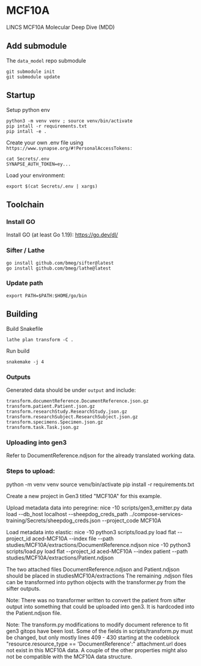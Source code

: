 
# MCF10A
LINCS MCF10A Molecular Deep Dive (MDD)

## Add submodule
The `data_model` repo submodule
```
git submodule init
git submodule update
```

## Startup

Setup python env
```
python3 -m venv venv ; source venv/bin/activate
pip intall -r requirements.txt
pip intall -e .
```


Create your own .env file using `https://www.synapse.org/#!PersonalAccessTokens:`

```
cat Secrets/.env
SYNAPSE_AUTH_TOKEN=ey...
```

Load your environment:

```
export $(cat Secrets/.env | xargs)
```

## Toolchain

### Install GO
Install GO (at least Go 1.19): https://go.dev/dl/

### Sifter / Lathe

```
go install github.com/bmeg/sifter@latest
go install github.com/bmeg/lathe@latest
```

### Update path

```
export PATH=$PATH:$HOME/go/bin
```

## Building

Build Snakefile
```
lathe plan transform -C .
```

Run build
```
snakemake -j 4
```

### Outputs

Generated data should be under `output` and include:
```
transform.documentReference.DocumentReference.json.gz
transform.patient.Patient.json.gz
transform.researchStudy.ResearchStudy.json.gz
transform.researchSubject.ResearchSubject.json.gz
transform.specimens.Specimen.json.gz
transform.task.Task.json.gz
```

### Uploading into gen3

Refer to DocumentReference.ndjson for the already  translated working data.


### Steps to upload: 
python -m venv venv
source venv/bin/activate
pip install -r requirements.txt

Create a new project in Gen3 titled "MCF10A" for this example.

Upload metadata data into peregrine:
nice -10 scripts/gen3_emitter.py data load --db_host localhost --sheepdog_creds_path ../compose-services-training/Secrets/sheepdog_creds.json --project_code MCF10A

Load metadata into elastic:
nice -10 python3 scripts/load.py  load  flat --project_id aced-MCF10A --index file --path studies/MCF10A/extractions/DocumentReference.ndjson
nice -10 python3 scripts/load.py load  flat --project_id aced-MCF10A --index patient --path studies/MCF10A/extractions/Patient.ndjson

The two attached files DocumentReference.ndjson and Patient.ndjson should be placed in studiesMCF10A/extractions 
The remaining .ndjson files can be transformed into python objects with the transformer.py from the sifter outputs.

Note: There was no transformer written to convert the patient from sifter output into something that could be uploaded into gen3. It is hardcoded into the Patient.ndjson file.

Note: The transform.py modifications to modify document reference to fit gen3 gitops have been lost. 
Some of the fields in scripts/transform.py must be changed, but only mostly lines 409 - 430  starting at the codeblock "resource.resource_type == 'DocumentReference':" 
attachment.url does not exist in this MCF10A data. A couple of the other properties might also not be compatible with the MCF10A data structure.




